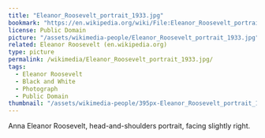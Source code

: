 ```yaml
---
title: "Eleanor_Roosevelt_portrait_1933.jpg"
bookmark: "https://en.wikipedia.org/wiki/File:Eleanor_Roosevelt_portrait_1933.jpg"
license: Public Domain
picture: "/assets/wikimedia-people/Eleanor_Roosevelt_portrait_1933.jpg"
related: Eleanor Roosevelt (en.wikipedia.org)
type: picture
permalink: /wikimedia/Eleanor_Roosevelt_portrait_1933.jpg/
tags:
  - Eleanor Roosevelt
  - Black and White
  - Photograph
  - Public Domain
thumbnail: "/assets/wikimedia-people/395px-Eleanor_Roosevelt_portrait_1933.jpg"
---
```

Anna Eleanor Roosevelt, head-and-shoulders portrait, facing slightly right.